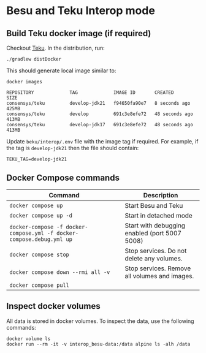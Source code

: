 # Besu and Teku Interop mode

## Build Teku docker image (if required)
Checkout [Teku](https://github.com/ConsenSys/teku). In the distribution, run:
```shell
./gradlew distDocker
```

This should generate local image similar to:
```shell
docker images
```

```Output
REPOSITORY             TAG             IMAGE ID       CREATED          SIZE
consensys/teku         develop-jdk21   f94650fa90e7   8 seconds ago    425MB
consensys/teku         develop         691c3e8efe72   48 seconds ago   413MB
consensys/teku         develop-jdk17   691c3e8efe72   48 seconds ago   413MB
```

Update `beku/interop/.env` file with the image tag if required. For example, if the tag is `develop-jdk21` then the file should contain:
```shell
TEKU_TAG=develop-jdk21
```


## Docker Compose commands

| **Command**                                                           | **Description**                               |
|-----------------------------------------------------------------------|-----------------------------------------------|
| `docker compose up`                                                   | Start Besu and Teku                           |
| `docker compose up -d`                                                | Start in detached mode                        |
| `docker-compose -f docker-compose.yml -f docker-compose.debug.yml up` | Start with debugging enabled (port 5007 5008) | 
| `docker compose stop`                                                 | Stop services. Do not delete any volumes.     |
| `docker compose down --rmi all -v`                                    | Stop services. Remove all volumes and images. |
| `docker compose pull`                                                 |                                               |

## Inspect docker volumes

All data is stored in docker volumes. To inspect the data, use the following commands:
```shell
docker volume ls
docker run --rm -it -v interop_besu-data:/data alpine ls -alh /data
```